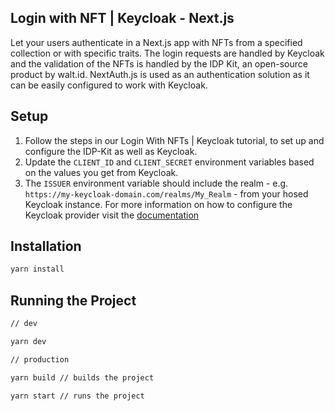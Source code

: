 ## Login with NFT | Keycloak - Next.js 

Let your users authenticate in a Next.js app with NFTs from a specified collection or with specific traits.
The login requests are handled by Keycloak and the validation of the NFTs is handled by the IDP Kit, an open-source
product by walt.id. NextAuth.js is used as an authentication solution as it can be easily configured to work with 
Keycloak.

## Setup
1. Follow the steps in our Login With NFTs | Keycloak tutorial, to set up and configure the IDP-Kit as well as Keycloak.
2. Update the `CLIENT_ID` and `CLIENT_SECRET` environment variables based on the values you get from Keycloak. 
3. The `ISSUER` environment variable should include the realm - e.g. `https://my-keycloak-domain.com/realms/My_Realm` - 
from your hosed Keycloak instance. For more information on how to configure the Keycloak provider visit the
[documentation](https://next-auth.js.org/providers/keycloak)

## Installation
```bash
yarn install
```

## Running the Project
```bash
// dev 

yarn dev

// production

yarn build // builds the project

yarn start // runs the project
```
